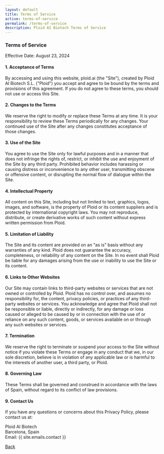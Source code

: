 ```yaml
---
layout: default
title: Terms of Service
active: terms-of-service
permalink: /terms-of-service
description: Ploid AI Biotech Terms of Service
---
```


### Terms of Service

Effective Date: August 23, 2024

#### 1. Acceptance of Terms

By accessing and using this website, ploid.ai (the "Site"), created by Ploid AI Biotech S.L. ("Ploid") you accept and agree to be bound by the terms and provisions of this agreement. If you do not agree to these terms, you should not use or access this Site.

#### 2. Changes to the Terms

We reserve the right to modify or replace these Terms at any time. It is your responsibility to review these Terms periodically for any changes. Your continued use of the Site after any changes constitutes acceptance of those changes.

#### 3. Use of the Site

You agree to use the Site only for lawful purposes and in a manner that does not infringe the rights of, restrict, or inhibit the use and enjoyment of the Site by any third party. Prohibited behavior includes harassing or causing distress or inconvenience to any other user, transmitting obscene or offensive content, or disrupting the normal flow of dialogue within the Site.

#### 4. Intellectual Property

All content on this Site, including but not limited to text, graphics, logos, images, and software, is the property of Ploid or its content suppliers and is protected by international copyright laws. You may not reproduce, distribute, or create derivative works of such content without express written permission from Ploid.

#### 5. Limitation of Liability

The Site and its content are provided on an "as is" basis without any warranties of any kind. Ploid does not guarantee the accuracy, completeness, or reliability of any content on the Site. In no event shall Ploid be liable for any damages arising from the use or inability to use the Site or its content.

#### 6. Links to Other Websites

Our Site may contain links to third-party websites or services that are not owned or controlled by Ploid. Ploid has no control over, and assumes no responsibility for, the content, privacy policies, or practices of any third-party websites or services. You acknowledge and agree that Ploid shall not be responsible or liable, directly or indirectly, for any damage or loss caused or alleged to be caused by or in connection with the use of or reliance on any such content, goods, or services available on or through any such websites or services.

#### 7. Termination

We reserve the right to terminate or suspend your access to the Site without notice if you violate these Terms or engage in any conduct that we, in our sole discretion, believe is in violation of any applicable law or is harmful to the interests of another user, a third party, or Ploid.

#### 8. Governing Law

These Terms shall be governed and construed in accordance with the laws of Spain, without regard to its conflict of law provisions.

#### 9. Contact Us

If you have any questions or concerns about this Privacy Policy, please contact us at:

Ploid AI Biotech  
Barcelona, Spain  
Email: {{ site.emails.contact }}  

<a href="/" class="link-body-emphasis link-underline link-underline-opacity-0">Back</a>
